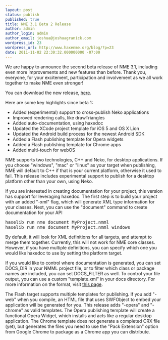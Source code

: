 ```yaml
---
layout: post
status: publish
published: true
title: NME 3.1 Beta 2 Release
author: admin
author_login: admin
author_email: joshua@joshuagranick.com
wordpress_id: 23
wordpress_url: http://www.haxenme.org/blog/?p=23
date: 2011-11-02 22:30:32.000000000 -07:00
---
```

We are happy to announce the second beta release of NME 3.1, including even more improvements and new features than before. Thank you, everyone, for your excitement, participation and involvement as we all work together to make NME even stronger!

You can download the new release, <a href="http://www.haxenme.org/developers/get-started">here</a>.

Here are some key highlights since beta 1:
<ul>
	<li>Added (experimental) support to cross-publish Neko applications</li>
	<li>Improved rendering calls, like drawTriangles</li>
	<li>Added auto-documentation, using haxedoc</li>
	<li>Updated the XCode project template for iOS 5 and OS X Lion</li>
	<li>Updated the Android build process for the newest Android SDK</li>
	<li>Added a Flash publishing template for Opera widgets</li>
	<li>Added a Flash publishing template for Chrome apps</li>
	<li>Added multi-touch for webOS</li>
</ul>
NME supports two technologies, C++ and Neko, for desktop applications. If you choose "windows", "mac" or "linux" as your target when publishing, NME will default to C++ if that is your current platform, otherwise it used to fail. This release includes experimental support to publish for a desktop platform other than your own, using Neko.

If you are interested in creating documentation for your project, this version has support for leveraging haxedoc. The first step is to build your project with an added "-xml" flag, which will generate XML type information for your classes. Next, you can use the "document" command to create documentation for your API
<pre escaped="true" lang="bash">
haxelib run nme document MyProject.nmml
haxelib run nme document MyProject.nmml windows</pre>
By default, it will look for XML definitions for all targets, and attempt to merge them together. Currently, this will not work for NME core classes. However, if you have multiple definitions, you can specify which one you would like haxedoc to use by setting the platform target.

If you would like to control where documentation is generated, you can set DOCS_DIR in your NMML project file, or to filter which class or package names are included, you can set DOCS_FILTER as well. To control your file output, you can use a custom "template.xml" in your docs directory. For more information on the format, visit <a href="http://haxe.org/doc/haxedoc" target="_blank">this page</a>.

The Flash target supports multiple templates for publishing. If you add "-web" when you compile, an HTML file that uses SWFObject to embed your application will be generated for you. This release adds "-opera" and "-chrome" as valid templates. The Opera publishing template will create a functional Opera Widget, which installs and acts like a regular desktop application. The Chrome template does not generate a completed CRX file (yet), but generates the files you need to use the "Pack Extension" option from Google Chrome to package as a Chrome app you can distribute.
